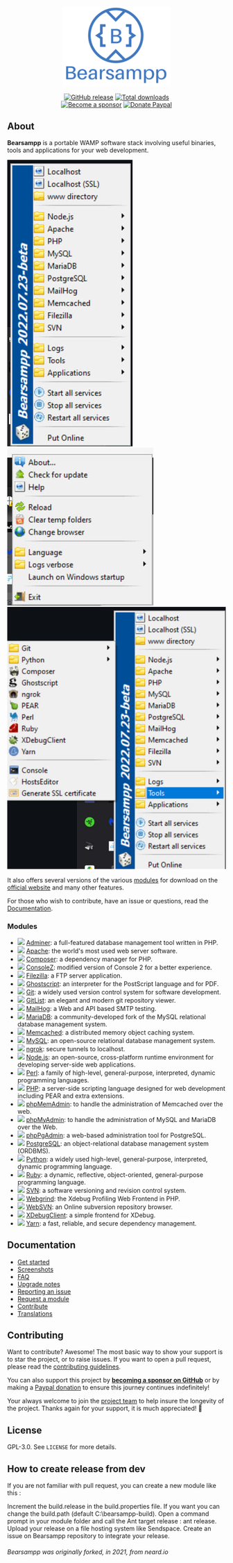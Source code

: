 <p align="center"><a href="https://bearsampp.com" target="_blank"><img width="250" src="https://github.com/Bearsampp/Bearsampp/blob/main/img/Bearsampp-logo.svg"></a></p>

<p align="center">
  <a href="https://bearsampp.com/release/latest"><img src="https://img.shields.io/github/release/bearsampp/bearsampp.svg?style=flat-square" alt="GitHub release"></a>
  <a href="https://bearsampp.com/releases"><img src="https://img.shields.io/github/downloads/bearsampp/bearsampp/total.svg?style=flat-square" alt="Total downloads"></a>
  <br /><a href="https://github.com/sponsors/N6REJ"><img src="https://img.shields.io/badge/sponsor-N6REJ-181717.svg?logo=github&style=flat-square" alt="Become a sponsor"></a>
  <a href="https://www.paypal.me/BearLeeAble"><img src="https://img.shields.io/badge/donate-paypal-00457c.svg?logo=paypal&style=flat-square" alt="Donate Paypal"></a>
</p>

## About

**Bearsampp** is a portable WAMP software stack involving useful binaries, tools and applications for your web development.

![image](https://github.com/Bearsampp/Bearsampp/blob/main/img/screenshots/menu-left.jpg) ![image](https://github.com/Bearsampp/Bearsampp/blob/main/img/screenshots/menu-right.jpg)
![image](https://github.com/Bearsampp/Bearsampp/blob/main/img/screenshots/menu-tools.jpg)

It also offers several versions of the various [modules](https://bearsampp.com/module) for download on the
[official website](https://bearsampp.com) and many other features.<br />

For those who wish to contribute, have an issue or questions, read the [Documentation](https://bearsampp.com/documentation).

### Modules

* ![](https://bearsampp.com/img/module/type-applicatoin.png) [Adminer](https://bearsampp.com/module/adminer): a full-featured database management tool written in PHP.
* ![](https://bearsampp.com/img/module/type-binary.png) [Apache](https://bearsampp.com/module/apache): the world's most used web server software.
* ![](https://bearsampp.com/img/module/type-tool.png) [Composer](https://bearsampp.com/module/composer): a dependency manager for PHP.
* ![](https://bearsampp.com/img/module/type-tool.png) [ConsoleZ](https://bearsampp.com/module/consolez): modified version of Console 2 for a better experience.
* ![](https://bearsampp.com/img/module/type-binary.png) [Filezilla](https://bearsampp.com/module/filezilla): a FTP server application.
* ![](https://bearsampp.com/img/module/type-tool.png) [Ghostscript](https://bearsampp.com/module/ghostscript): an interpreter for the PostScript language and for PDF.
* ![](https://bearsampp.com/img/module/type-tool.png) [Git](https://bearsampp.com/module/git): a widely used version control system for software development.
* ![](https://bearsampp.com/img/module/type-applicatoin.png) [GitList](https://bearsampp.com/module/gitlist): an elegant and modern git repository viewer.
* ![](https://bearsampp.com/img/module/type-binary.png) [MailHog](https://bearsampp.com/module/mailhog): a Web and API based SMTP testing.
* ![](https://bearsampp.com/img/module/type-binary.png) [MariaDB](https://bearsampp.com/module/mariadb): a community-developed fork of the MySQL relational database management system.
* ![](https://bearsampp.com/img/module/type-binary.png) [Memcached](https://bearsampp.com/module/memcached): a distributed memory object caching system.
* ![](https://bearsampp.com/img/module/type-binary.png) [MySQL](https://bearsampp.com/module/mysql): an open-source relational database management system.
* ![](https://bearsampp.com/img/module/type-tool.png) [ngrok](https://bearsampp.com/module/ngrok): secure tunnels to localhost.
* ![](https://bearsampp.com/img/module/type-binary.png) [Node.js](https://bearsampp.com/module/nodejs): an open-source, cross-platform runtime environment for developing server-side web applications.
* ![](https://bearsampp.com/img/module/type-tool.png) [Perl](https://bearsampp.com/module/perl): a family of high-level, general-purpose, interpreted, dynamic programming languages.
* ![](https://bearsampp.com/img/module/type-binary.png) [PHP](https://bearsampp.com/module/php): a server-side scripting language designed for web development including PEAR and extra extensions.
* ![](https://bearsampp.com/img/module/type-applicatoin.png) [phpMemAdmin](https://bearsampp.com/module/phpmemadmin): to handle the administration of Memcached over the web.
* ![](https://bearsampp.com/img/module/type-applicatoin.png) [phpMyAdmin](https://bearsampp.com/module/phpmyadmin): to handle the administration of MySQL and MariaDB over the Web.
* ![](https://bearsampp.com/img/module/type-applicatoin.png) [phpPgAdmin](https://bearsampp.com/module/phppgadmin): a web-based administration tool for PostgreSQL.
* ![](https://bearsampp.com/img/module/type-binary.png) [PostgreSQL](https://bearsampp.com/module/postgresql): an object-relational database management system (ORDBMS).
* ![](https://bearsampp.com/img/module/type-tool.png) [Python](https://bearsampp.com/module/python): a widely used high-level, general-purpose, interpreted, dynamic programming language.
* ![](https://bearsampp.com/img/module/type-tool.png) [Ruby](https://bearsampp.com/module/ruby): a dynamic, reflective, object-oriented, general-purpose programming language.
* ![](https://bearsampp.com/img/module/type-binary.png) [SVN](https://bearsampp.com/module/svn): a software versioning and revision control system.
* ![](https://bearsampp.com/img/module/type-applicatoin.png) [Webgrind](https://bearsampp.com/module/webgrind): the Xdebug Profiling Web Frontend in PHP.
* ![](https://bearsampp.com/img/module/type-applicatoin.png) [WebSVN](https://bearsampp.com/module/websvn): an Online subversion repository browser.
* ![](https://bearsampp.com/img/module/type-tool.png) [XDebugClient](https://bearsampp.com/module/xdc): a simple frontend for XDebug.
* ![](https://bearsampp.com/img/module/type-tool.png) [Yarn](https://bearsampp.com/module/yarn): a fast, reliable, and secure dependency management.

## Documentation

* [Get started](https://bearsampp.com/get-started)
* [Screenshots](https://bearsampp.com/screenshots)
* [FAQ](https://bearsampp.com/faq)
* [Upgrade notes](https://bearsampp.com/upgrade-notes)
* [Reporting an issue](https://bearsampp.com/reporting-issue)
* [Request a module](https://bearsampp.com/request-module)
* [Contribute](https://bearsampp.com/contribute)
* [Translations](https://bearsampp.com/translations)

## Contributing

Want to contribute? Awesome! The most basic way to show your support is to star the project, or to raise issues. If
you want to open a pull request, please read the [contributing guidelines](.github/CONTRIBUTING.md).

You can also support this project by [**becoming a sponsor on GitHub**](https://github.com/sponsors/N6REJ) or by
making a [Paypal donation](https://www.paypal.me/BearLeeAble) to ensure this journey continues indefinitely!

Your always welcome to join the [project team](https://github.com/orgs/Bearsampp/teams) to help insure the longevity of the project.
Thanks again for your support, it is much appreciated! :pray:

## License

GPL-3.0. See `LICENSE` for more details.<br />

## How to create release from dev
If you are not familiar with pull request, you can create a new module like this :

Increment the build.release in the build.properties file.
If you want you can change the build.path (default C:\bearsampp-build).
Open a command prompt in your module folder and call the Ant target release : ant release.
Upload your release on a file hosting system like Sendspace.
Create an issue on Bearsampp repository to integrate your release.

<h6>Bearsampp was originally forked, in 2021, from neard.io</h6>
